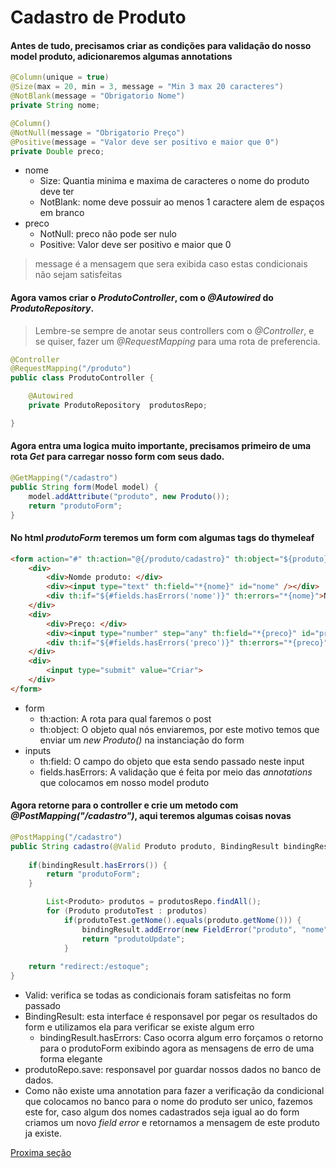 # Cadastro de Produto

#### Antes de tudo, precisamos criar as condições para validação do nosso model produto, adicionaremos algumas annotations
```java
@Column(unique = true)
@Size(max = 20, min = 3, message = "Min 3 max 20 caracteres")
@NotBlank(message = "Obrigatorio Nome")
private String nome;

@Column()
@NotNull(message = "Obrigatorio Preço")
@Positive(message = "Valor deve ser positivo e maior que 0")
private Double preco;
```
* nome
  * Size: Quantia minima e maxima de caracteres o nome do produto deve ter
  * NotBlank: nome deve possuir ao menos 1 caractere alem de espaços em branco
* preco
  * NotNull: preco não pode ser nulo
  * Positive: Valor deve ser positivo e maior que 0
> message é a mensagem que sera exibida caso estas condicionais não sejam satisfeitas

#### Agora vamos criar o _ProdutoController_, com o _@Autowired_ do _ProdutoRepository_.
> Lembre-se sempre de anotar seus controllers com o _@Controller_, e se quiser, fazer um _@RequestMapping_ para uma rota de preferencia.
```java
@Controller
@RequestMapping("/produto")
public class ProdutoController {

	@Autowired
	private ProdutoRepository  produtosRepo;

}
```
#### Agora entra uma logica muito importante, precisamos primeiro de uma rota _Get_ para carregar nosso form com seus dado.
```java
@GetMapping("/cadastro")
public String form(Model model) {
	model.addAttribute("produto", new Produto());
	return "produtoForm";
}
```
#### No html _produtoForm_ teremos um form com algumas tags do thymeleaf
```html
<form action="#" th:action="@{/produto/cadastro}" th:object="${produto}" method="post">
    <div>
        <div>Nomde produto: </div>
        <div><input type="text" th:field="*{nome}" id="nome" /></div>
        <div th:if="${#fields.hasErrors('nome')}" th:errors="*{nome}">No error</div>
    </div>
    <div>
        <div>Preço: </div>
        <div><input type="number" step="any" th:field="*{preco}" id="preco" placeholder="53.50" /></div>
        <div th:if="${#fields.hasErrors('preco')}" th:errors="*{preco}">No error</div>
    </div>
    <div>
        <input type="submit" value="Criar">
    </div>
</form>
```
* form
  * th:action: A rota para qual faremos o post
  * th:object: O objeto qual nós enviaremos, por este motivo temos que enviar um _new Produto()_ na  instanciação do form
* inputs
  * th:field: O campo do objeto que esta sendo passado neste input
  * fields.hasErrors: A validação que é feita por meio das _annotations_ que colocamos em nosso model produto

#### Agora retorne para o controller e crie um metodo com _@PostMapping("/cadastro")_, aqui teremos algumas coisas novas
```java
@PostMapping("/cadastro")
public String cadastro(@Valid Produto produto, BindingResult bindingResult, Model model) {
    
    if(bindingResult.hasErrors()) {
        return "produtoForm";
    }

		List<Produto> produtos = produtosRepo.findAll();
		for (Produto produtoTest : produtos)
			if(produtoTest.getNome().equals(produto.getNome())) {
				bindingResult.addError(new FieldError("produto", "nome", "Nome duplicado"));
				return "produtoUpdate";
			}
    
    return "redirect:/estoque";
}
```
* Valid: verifica se todas as condicionais foram satisfeitas no form passado
* BindingResult: esta interface é responsavel por pegar os resultados do form e utilizamos ela para verificar se existe algum erro
  * bindingResult.hasErrors: Caso ocorra algum erro forçamos o retorno para o produtoForm exibindo agora as mensagens de erro de uma forma elegante
* produtoRepo.save: responsavel por guardar nossos dados no banco de dados.
* Como não existe uma annotation para fazer a verificação da condicional que colocamos no banco para o nome do produto ser unico, fazemos este for, caso algum dos nomes cadastrados seja igual ao do form criamos um novo _field error_ e retornamos a mensagem de este produto ja existe.

[Proxima seção](./cadastro-update-estoque.md)